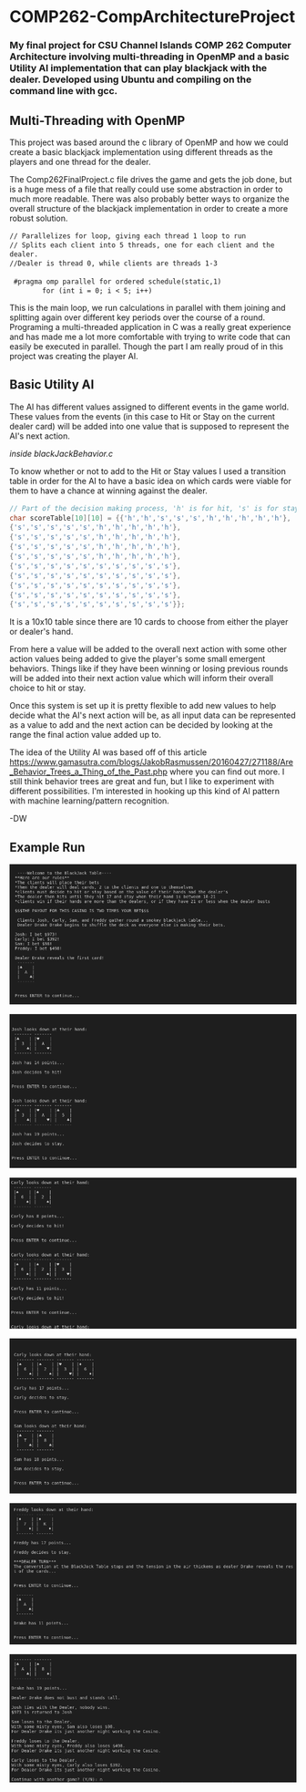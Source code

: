 # COMP262-CompArchitectureProject

### My final project for **CSU Channel Islands** COMP 262 Computer Architecture involving multi-threading in OpenMP and a basic Utility AI implementation that can play blackjack with the dealer. Developed using Ubuntu and compiling on the command line with gcc.

## Multi-Threading with OpenMP

This project was based around the c library of OpenMP and how we could create a basic blackjack implementation using different threads as the players and one thread for the dealer.

The Comp262FinalProject.c file drives the game and gets the job done, but is a huge mess of a file that really could use some abstraction in order to much more readable. There was also probably better ways to organize the overall structure of the blackjack implementation in order to create a more robust solution.

```
// Parallelizes for loop, giving each thread 1 loop to run
// Splits each client into 5 threads, one for each client and the dealer.
//Dealer is thread 0, while clients are threads 1-3

 #pragma omp parallel for ordered schedule(static,1)
        for (int i = 0; i < 5; i++)         
```  

This is the main loop, we run calculations in parallel with them joining and splitting again over different key periods over the course of a round. Programing a multi-threaded application in C was a really great experience and has made me a lot more comfortable with trying to write code that can easily be executed in parallel. Though the part I am really proud of in this project was creating the player AI.  




## Basic Utility AI

The AI has different values assigned to different events in the game world. These values from the events (in this case to Hit or Stay on the current dealer card) will be added into one value that is supposed to represent the AI's next action.  

*inside blackJackBehavior.c*

To know whether or not to add to the Hit or Stay values I used a transition table in order for the AI to have a basic idea on which cards were viable for them to have a chance at winning against the dealer. 

```C
// Part of the decision making process, 'h' is for hit, 's' is for stay
char scoreTable[10][10] = {{'h','h','s','s','s','h','h','h','h','h'}, 
{'s','s','s','s','s','h','h','h','h','h'},
{'s','s','s','s','s','h','h','h','h','h'},
{'s','s','s','s','s','h','h','h','h','h'},
{'s','s','s','s','s','h','h','h','h','h'},
{'s','s','s','s','s','s','s','s','s','s'},
{'s','s','s','s','s','s','s','s','s','s'},
{'s','s','s','s','s','s','s','s','s','s'},
{'s','s','s','s','s','s','s','s','s','s'},
{'s','s','s','s','s','s','s','s','s','s'}};
```

It is a 10x10 table since there are 10 cards to choose from either the player or dealer's hand.

From here a value will be added to the overall next action with some other action values being added to give the player's some small emergent behaviors. Things like if they have been winning or losing previous rounds will be added into their next action value which will inform their overall choice to hit or stay. 

Once this system is set up it is pretty flexible to add new values to help decide what the AI's next action will be, as all input data can be represented as a value to add and the next action can be decided by looking at the range the final action value added up to.

The idea of the Utility AI was based off of this article https://www.gamasutra.com/blogs/JakobRasmussen/20160427/271188/Are_Behavior_Trees_a_Thing_of_the_Past.php where you can find out more. I still think behavior trees are great and fun, but I like to experiment with different possibilities. I'm interested in hooking up this kind of AI pattern with machine learning/pattern recognition.

-DW

## Example Run

![Example Run 1](Comp262BJRunScreenShot1.png)

![Example Run 2](Comp262BJRunScreenShot2.png)

![Example Run 3](Comp262BJRunScreenShot3.png)

![Example Run 4](Comp262BJRunScreenShot4.png)

![Example Run 5](Comp262BJRunScreenShot5.png)

![Example Run 6](Comp262BJRunScreenShot6.png)

